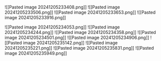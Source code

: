 ![[Pasted image 20241205233408.png]]
![[Pasted image 20241205233506.png]]
![[Pasted image 20241205233653.png]]
![[Pasted image 20241205233916.png]]

![[Pasted image 20241205234053.png]]
![[Pasted image 20241205234244.png]]
![[Pasted image 20241205234358.png]]
![[Pasted image 20241205234501.png]]
![[Pasted image 20241205234906.png]]
![[Pasted image 20241205235142.png]]
![[Pasted image 20241205235221.png]]
![[Pasted image 20241205235831.png]]
![[Pasted image 20241205235949.png]]
